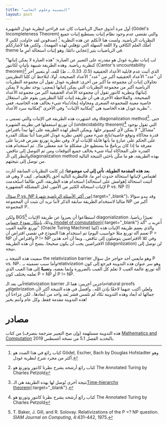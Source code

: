 ```yaml
---
title: "النسبية وعلوم الحاسب"
layout: post
---
```


أول مرة أتذوق جمال الرياضيات كان عند قراءتي لنظرية غودل الشهيرة (Gödel's Incompleteness Theorem) والتي تقتضي عدم وجود نظام إثبات يستطيع إثبات جميع النظريات الرياضية. ولست هنا لأتكلم عن هذه النظرية [^1] (صدقوني لقد حاولت، لكني لا أملك العلم الكافي ولا اللغة السهلة التي تؤهلني لهذه المهمة).. ولكني هنا لأشارككم theme في الرياضيات يثير إعجابي دائمًا، وهو إثبات استحالة أمرٍ ما.

لب إثبات نظرية غودل هو مقدرته على التعبير عن العبارة: "هذه العبارة لا يمكن إثباتها" كنظرية رياضية. وهذه الطريقة شبيهة بإثباتٍ لكانتور (Cantor's uncountability theorem)[^2] الذي أثبت عدم قابلية الأعداد الحقيقية (0.5، 0.33...، ط) للعد، أو بتعبير آخر أن "عدد" الأعداد الحقيقية أكبر من "عدد" الأعداد الصحيحة. أولا، لنلاحظ أن كلتا النظريتين تحاولان إثبات أن مجموعة ما أكبر من أخرى: فنظرية غودل تقول أن مجموعة النظريات الرياضية أكبر من مجموعة النظريات التي يمكن إثباتها (بمعنى: يوجد نظرية لا يمكن إثباتها) ونظرية كانتور تقول أن مجموعة الأعداد الحقيقية أكبر من مجموعة الأعداد الصحيحة. والملاحظة الأخرى هي أن طريقة إثبات كلتا النظريتين يقوم على استغلال خاصية معينة للمجموعة الصغرى ومحاولة إيجاد/بناء شيء يخالف هذه الخاصية، ففي نظرية غودل هذه الخاصية هي "إمكانية الإثبات" وفي الأخرى "إمكانية سرد الأعداد".. 

وقد اشتهرت هذه الطريقة في الإثبات والتي تسمى بـ diagonalization method[^4]. حتى أن تورنغ استعملها في نظريته الشهيرة (undecidability theorem)[^2] التي تقول بوجود "مشاكل" لا يمكن لأي كمبيوتر حلها. ويمكن النظر لهذه الطريقة على أنها تبدأ بافتراض قدرة محاكاة وتوقع خاصية/ناتج شيء معين (ففي نظرية غودل افترضنا أننا نمتلك القدرة على الحكم على عبارةٍ ما بأنها قابلة للإثبات أو لا، وفي نظرية تورنغ نفترض قدرتنا على معرفة ما إذا كان برنامجٌ ما يستطيع حل مشكلةٍ ما عند معطًى ما).. ثم استخدام هذه القدرة على المحاكاة لبناء شيء يخالف جميع التوقعات ومن ثم التوصل إلى تناقض. والنظر إلى الـdiagonalization method بهذه الطريقة، هو ما مكّن باحثي النتيجة التالية من توصل إلى نتيجتهم.

**بعد هذه المقدمة الطويلة، نأتي إلى لب موضوعنا:** إن كانت النظريات السابقة أثارت اهتمامي لإثباتها استحالة حدوث أمرٍ ما، فالنظرية التالية أحق بالإهتمام.. كيف لا وهي قد أثبتت استحالة [هوامش على استحالة] استخدام هذه الطريقة، التي طالما استُخدمت لإثبات استحالة الكثير من الأمور، لحل المشكلة المشهورة P vs. NP (!)

[سؤال P vs. NP من أكثر الأسئلة الرياضية شهرةً](https://althukairm.github.io/2019/12/07/complexity.html){:target="_blank"}، وقد يبدو سؤالا مثاليا لاستخدام الطريقة سابقة الذكر لأننا نريد أن نثبت أن المجموعة NP أكبر من المجموعة P.. 

ولكن BGS[^3] استطاعوا أن يعبروا عن طريقة الإثبات diagonialization تعبيرًا رياضيا، وذلك [بابتكار نموذجً حسابي (model of computation)](https://althukairm.github.io/2019/12/07/complexity.html){:target="_blank"} أُعرِبه بـ "آلة تورنغ عالمة الغيب" (Oracle Turing Machine) والذي يعمم طريقة الإثبات هذه (كما تعمم آلة تورنغ مثلا حواسيب اليوم) ثم استخدام هذا النموذج في تقصي افتراض أن P = NP وافتراض أن P != NP وفي كلا الافتراضين يتوصلون إلى تناقض.. وبما أن أحد هذين الافتراضين يجب أن يكون صحيحا، يتضح أن هذه الطريقة (diagonlization) لن توصل إلى نتيجة.

سميت هذه النتيجة بـ the relativization barrier وهو مايعني أحد حواجز حل سؤال P vs. NP.. وأما سبب تسميته بـrelativization وهو سر عنوان هذه التدوينة فيرجع إلى كون آلة تورنغ عالمة الغيب لا تعلم كل الغيب بالضرورة وإنما بعضه، و**نسبةً** إلى هذا الغيب الذي تعلمه يختلف كون P = NP أو P != NP.

أتى بعد الـrelativization barrier حاجزين أخريين: هما الـnatural proofs وalgebrization ولعلي أكتب عنهما لاحقًا بإذن الله.. وأفصل في هذه النتيجة أكثر لأن جمالها له أبعاد وهذه التدوينة تكاد لم تلمس قشر بُعد واحد من أبعادها.. لكن عزاءنا أن هذه التدوينة مقدمة فقط. وكل عام وأنتم بخير!

# مصادر

هذه التدوينة مستلهمة (وإن صح التعبير مترجمة بتصرف) من كتاب [Mathematics and Computation](https://www.math.ias.edu/avi/book) بالتحديد الفصل 5.1 من نسخة أغسطس 2019.

[^1]: كتاب رائع في هذا الصدد هو Gödel, Escher, Bach by Douglas Hofstadter وهو أكثر من مجرد شرح لنظرية غودل.
[^2]: كتاب رائع أرشحه يشرح نظرتا كانتور وتورنغ هو The Annotated Turing by Charles Petzold
[^3]: T. Baker, J. Gill, and R. Solovay. Relativizations of the P =? NP question. _SIAM Journal on Computing_, 4:431–442, 1975.
[^4]: نتيجة أخرى تُوصل لها بهذه الطريقة هي الـ[Time-hierarchy theorem](https://en.wikipedia.org/wiki/Time_hierarchy_theorem){:target="_blank"}.


